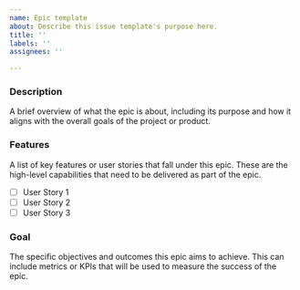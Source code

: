 ```yaml
---
name: Epic template
about: Describe this issue template's purpose here.
title: ''
labels: ''
assignees: ''

---
```


### Description
A brief overview of what the epic is about, including its purpose and how it aligns with the overall goals of the project or product.

### Features
A list of key features or user stories that fall under this epic. These are the high-level capabilities that need to be delivered as part of the epic.

- [ ] User Story 1
- [ ] User Story 2
- [ ] User Story 3

### Goal
The specific objectives and outcomes this epic aims to achieve. This can include metrics or KPIs that will be used to measure the success of the epic.

